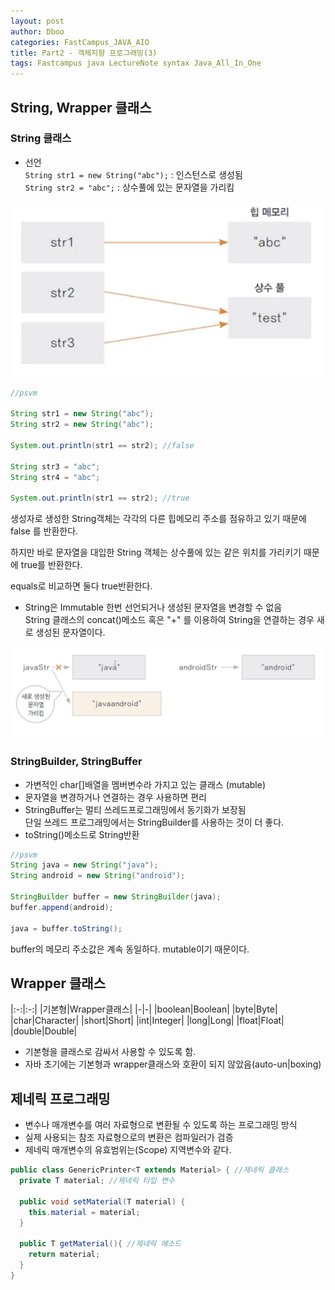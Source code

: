 ```yaml
---
layout: post
author: Dboo
categories: FastCampus_JAVA_AIO
title: Part2 - 객체지향 프로그래밍(3)
tags: Fastcampus java LectureNote syntax Java_All_In_One
---
```


## String, Wrapper 클래스

### String 클래스

- 선언  
  `String str1 = new String("abc");` : 인스턴스로 생성됨  
  `String str2 = "abc";` : 상수풀에 있는 문자열을 가리킴

![](/assets/img/LectureNote/FastCampus/Java_All_In_One/string_memory.png)

~~~java
//psvm

String str1 = new String("abc");
String str2 = new String("abc");

System.out.println(str1 == str2); //false

String str3 = "abc";
String str4 = "abc";

System.out.println(str1 == str2); //true
~~~

생성자로 생성한 String객체는 각각의 다른 힙메모리 주소를 점유하고 있기 때문에 false
를 반환한다.

하지만 바로 문자열을 대입한 String 객체는 상수풀에 있는 같은 위치를 가리키기 때문에
true를 반환한다.

equals로 비교하면 둘다 true반환한다.

- String은 Immutable
한번 선언되거나 생성된 문자열을 변경할 수 없음  
String 클래스의 concat()메소드 혹은 "+" 를 이용하여 String을 연결하는 경우 새
로 생성된 문자열이다.

![](/assets/img/LectureNote/FastCampus/Java_All_In_One/string_connect.png)

### StringBuilder, StringBuffer
- 가변적인 char[]배열을 멤버변수라 가지고 있는 클래스 (mutable)
- 문자열을 변경하거나 연결하는 경우 사용하면 편리
- StringBuffer는 멀티 쓰레드프로그래밍에서 동기화가 보장됨  
  단일 쓰레드 프로그래밍에서는 StringBuilder를 사용하는 것이 더 좋다.
- toString()메소드로 String반환

~~~java
//psvm
String java = new String("java");
String android = new String("android");

StringBuilder buffer = new StringBuilder(java);
buffer.append(android);

java = buffer.toString();
~~~

buffer의 메모리 주소값은 계속 동일하다. mutable이기 때문이다.


## Wrapper 클래스

|:-:|:-:|
|기본형|Wrapper클래스|
|-|-|
|boolean|Boolean|
|byte|Byte|
|char|Character|
|short|Short|
|int|Integer|
|long|Long|
|float|Float|
|double|Double|

- 기본형을 클래스로 감싸서 사용할 수 있도록 함.
- 자바 초기에는 기본형과 wrapper클래스와 호환이 되지 않았음(auto-un\|boxing)

## 제네릭 프로그래밍

- 변수나 매개변수를 여러 자료형으로 변환될 수 있도록 하는 프로그래밍 방식
- 실제 사용되는 참조 자료형으로의 변환은 컴파일러가 검증
- 제네릭 매개변수의 유효범위는(Scope) 지역변수와 같다.

~~~java
public class GenericPrinter<T extends Material> { //제네릭 클래스
  private T material; //제네릭 타입 변수

  public void setMaterial(T material) {
    this.material = material;
  }

  public T getMaterial(){ //제네릭 메소드
    return material;
  }
}
~~~
